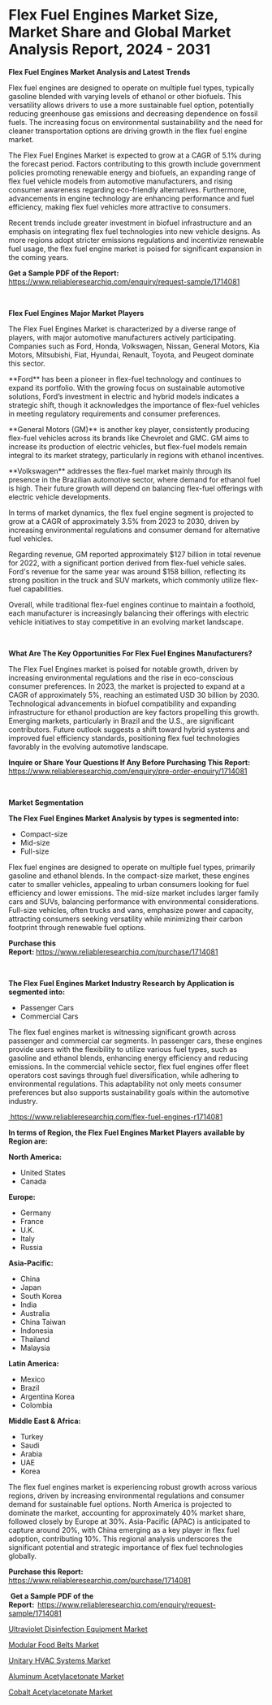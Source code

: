 <p><h1>Flex Fuel Engines Market Size, Market Share and Global Market Analysis Report, 2024 - 2031</h1></p><p><strong>Flex Fuel Engines Market Analysis and Latest Trends</strong></p>
<p><p>Flex fuel engines are designed to operate on multiple fuel types, typically gasoline blended with varying levels of ethanol or other biofuels. This versatility allows drivers to use a more sustainable fuel option, potentially reducing greenhouse gas emissions and decreasing dependence on fossil fuels. The increasing focus on environmental sustainability and the need for cleaner transportation options are driving growth in the flex fuel engine market.</p><p>The Flex Fuel Engines Market is expected to grow at a CAGR of 5.1% during the forecast period. Factors contributing to this growth include government policies promoting renewable energy and biofuels, an expanding range of flex fuel vehicle models from automotive manufacturers, and rising consumer awareness regarding eco-friendly alternatives. Furthermore, advancements in engine technology are enhancing performance and fuel efficiency, making flex fuel vehicles more attractive to consumers. </p><p>Recent trends include greater investment in biofuel infrastructure and an emphasis on integrating flex fuel technologies into new vehicle designs. As more regions adopt stricter emissions regulations and incentivize renewable fuel usage, the flex fuel engine market is poised for significant expansion in the coming years.</p></p>
<p><strong>Get a Sample PDF of the Report:&nbsp;</strong> <a href="https://www.reliableresearchiq.com/enquiry/request-sample/1714081?utm_campaign=1283&utm_medium=2&utm_source=Github&utm_content=ia&utm_term=22102024&utm_id=flex-fuel-engines">https://www.reliableresearchiq.com/enquiry/request-sample/1714081</a></p>
<p>&nbsp;</p>
<p><strong>Flex Fuel Engines Major Market Players</strong></p>
<p><p>The Flex Fuel Engines Market is characterized by a diverse range of players, with major automotive manufacturers actively participating. Companies such as Ford, Honda, Volkswagen, Nissan, General Motors, Kia Motors, Mitsubishi, Fiat, Hyundai, Renault, Toyota, and Peugeot dominate this sector.</p><p>**Ford** has been a pioneer in flex-fuel technology and continues to expand its portfolio. With the growing focus on sustainable automotive solutions, Ford’s investment in electric and hybrid models indicates a strategic shift, though it acknowledges the importance of flex-fuel vehicles in meeting regulatory requirements and consumer preferences.</p><p>**General Motors (GM)** is another key player, consistently producing flex-fuel vehicles across its brands like Chevrolet and GMC. GM aims to increase its production of electric vehicles, but flex-fuel models remain integral to its market strategy, particularly in regions with ethanol incentives.</p><p>**Volkswagen** addresses the flex-fuel market mainly through its presence in the Brazilian automotive sector, where demand for ethanol fuel is high. Their future growth will depend on balancing flex-fuel offerings with electric vehicle developments.</p><p>In terms of market dynamics, the flex fuel engine segment is projected to grow at a CAGR of approximately 3.5% from 2023 to 2030, driven by increasing environmental regulations and consumer demand for alternative fuel vehicles.</p><p>Regarding revenue, GM reported approximately $127 billion in total revenue for 2022, with a significant portion derived from flex-fuel vehicle sales. Ford's revenue for the same year was around $158 billion, reflecting its strong position in the truck and SUV markets, which commonly utilize flex-fuel capabilities. </p><p>Overall, while traditional flex-fuel engines continue to maintain a foothold, each manufacturer is increasingly balancing their offerings with electric vehicle initiatives to stay competitive in an evolving market landscape.</p></p>
<p>&nbsp;</p>
<p><strong>What Are The Key Opportunities For Flex Fuel Engines Manufacturers?</strong></p>
<p><p>The Flex Fuel Engines market is poised for notable growth, driven by increasing environmental regulations and the rise in eco-conscious consumer preferences. In 2023, the market is projected to expand at a CAGR of approximately 5%, reaching an estimated USD 30 billion by 2030. Technological advancements in biofuel compatibility and expanding infrastructure for ethanol production are key factors propelling this growth. Emerging markets, particularly in Brazil and the U.S., are significant contributors. Future outlook suggests a shift toward hybrid systems and improved fuel efficiency standards, positioning flex fuel technologies favorably in the evolving automotive landscape.</p></p>
<p><strong>Inquire or Share Your Questions If Any Before Purchasing This Report:</strong> <a href="https://www.reliableresearchiq.com/enquiry/pre-order-enquiry/1714081?utm_campaign=1283&utm_medium=2&utm_source=Github&utm_content=ia&utm_term=22102024&utm_id=flex-fuel-engines">https://www.reliableresearchiq.com/enquiry/pre-order-enquiry/1714081</a></p>
<p>&nbsp;</p>
<p><strong>Market Segmentation</strong></p>
<p><strong>The Flex Fuel Engines Market Analysis by types is segmented into:</strong></p>
<p><ul><li>Compact-size</li><li>Mid-size</li><li>Full-size</li></ul></p>
<p><p>Flex fuel engines are designed to operate on multiple fuel types, primarily gasoline and ethanol blends. In the compact-size market, these engines cater to smaller vehicles, appealing to urban consumers looking for fuel efficiency and lower emissions. The mid-size market includes larger family cars and SUVs, balancing performance with environmental considerations. Full-size vehicles, often trucks and vans, emphasize power and capacity, attracting consumers seeking versatility while minimizing their carbon footprint through renewable fuel options.</p></p>
<p><strong>Purchase this Report:&nbsp;</strong><a href="https://www.reliableresearchiq.com/purchase/1714081?utm_campaign=1283&utm_medium=2&utm_source=Github&utm_content=ia&utm_term=22102024&utm_id=flex-fuel-engines">https://www.reliableresearchiq.com/purchase/1714081</a></p>
<p>&nbsp;</p>
<p><strong>The Flex Fuel Engines Market Industry Research by Application is segmented into:</strong></p>
<p><ul><li>Passenger Cars</li><li>Commercial Cars</li></ul></p>
<p><p>The flex fuel engines market is witnessing significant growth across passenger and commercial car segments. In passenger cars, these engines provide users with the flexibility to utilize various fuel types, such as gasoline and ethanol blends, enhancing energy efficiency and reducing emissions. In the commercial vehicle sector, flex fuel engines offer fleet operators cost savings through fuel diversification, while adhering to environmental regulations. This adaptability not only meets consumer preferences but also supports sustainability goals within the automotive industry.</p></p>
<p><a href="https://www.reliableresearchiq.com/flex-fuel-engines-r1714081?utm_campaign=1283&utm_medium=2&utm_source=Github&utm_content=ia&utm_term=22102024&utm_id=flex-fuel-engines">&nbsp;https://www.reliableresearchiq.com/flex-fuel-engines-r1714081</a></p>
<p><strong>In terms of Region, the Flex Fuel Engines Market Players available by Region are:</strong></p>
<p>
    <p> <strong> North America: </strong>
        <ul>
            <li>United States</li>
            <li>Canada</li>
        </ul>
        </p> 
    <p> <strong> Europe: </strong>
        <ul>
            <li>Germany</li>
            <li>France</li>
            <li>U.K.</li>
            <li>Italy</li>
            <li>Russia</li>
        </ul>
        </p> 
    <p> <strong> Asia-Pacific: </strong>
        <ul>
            <li>China</li>
            <li>Japan</li>
            <li>South Korea</li>
            <li>India</li>
            <li>Australia</li>
            <li>China Taiwan</li>
            <li>Indonesia</li>
            <li>Thailand</li>
            <li>Malaysia</li>
        </ul>
        </p> 
    <p> <strong> Latin America: </strong>
        <ul>
            <li>Mexico</li>
            <li>Brazil</li>
            <li>Argentina Korea</li>
            <li>Colombia</li>
        </ul>
        </p> 
    <p> <strong> Middle East & Africa: </strong>
        <ul>
            <li>Turkey</li>
            <li>Saudi</li>
            <li>Arabia</li>
            <li>UAE</li>
            <li>Korea</li>
        </ul>
    </p>
    </p>
<p><p>The flex fuel engines market is experiencing robust growth across various regions, driven by increasing environmental regulations and consumer demand for sustainable fuel options. North America is projected to dominate the market, accounting for approximately 40% market share, followed closely by Europe at 30%. Asia-Pacific (APAC) is anticipated to capture around 20%, with China emerging as a key player in flex fuel adoption, contributing 10%. This regional analysis underscores the significant potential and strategic importance of flex fuel technologies globally.</p></p>
<p><strong>Purchase this Report: </strong><a href="https://www.reliableresearchiq.com/purchase/1714081?utm_campaign=1283&utm_medium=2&utm_source=Github&utm_content=ia&utm_term=22102024&utm_id=flex-fuel-engines">https://www.reliableresearchiq.com/purchase/1714081</a></p>
<p>&nbsp;<strong>Get a Sample PDF of the Report:&nbsp;&nbsp;</strong><a href="https://www.reliableresearchiq.com/enquiry/request-sample/1714081?utm_campaign=1283&utm_medium=2&utm_source=Github&utm_content=ia&utm_term=22102024&utm_id=flex-fuel-engines">https://www.reliableresearchiq.com/enquiry/request-sample/1714081</a></p>
<p><strong></strong></p>
<p><p><a href="https://issuu.com/reportprime-2/docs/ultraviolet-disinfection-equipment-_857cc617e46d0c?utm_campaign=1283&utm_medium=2&utm_source=Github&utm_content=ia&utm_term=22102024&utm_id=flex-fuel-engines">Ultraviolet Disinfection Equipment Market</a></p><p><a href="https://github.com/angilauio/Market-Research-Report-List-1/blob/main/modular-food-belts-market.md?utm_campaign=1283&utm_medium=2&utm_source=Github&utm_content=ia&utm_term=22102024&utm_id=flex-fuel-engines">Modular Food Belts Market</a></p><p><a href="https://issuu.com/reportprime-2/docs/unitary-hvac-systems-market-size-20_3b3e8c9c87aab9?utm_campaign=1283&utm_medium=2&utm_source=Github&utm_content=ia&utm_term=22102024&utm_id=flex-fuel-engines">Unitary HVAC Systems Market</a></p><p><a href="https://www.linkedin.com/pulse/top-trends-transforming-aluminum-acetylacetonate-market-nin6c?utm_campaign=1283&utm_medium=2&utm_source=Github&utm_content=ia&utm_term=22102024&utm_id=flex-fuel-engines">Aluminum Acetylacetonate Market</a></p><p><a href="https://www.linkedin.com/pulse/cobalt-acetylacetonate-revenue-growth-report-2024--gsfvc?utm_campaign=1283&utm_medium=2&utm_source=Github&utm_content=ia&utm_term=22102024&utm_id=flex-fuel-engines">Cobalt Acetylacetonate Market</a></p></p>